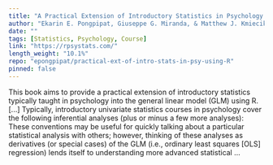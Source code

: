 ```yaml
---
title: "A Practical Extension of Introductory Statistics in Psychology using R"
author: "Ekarin E. Pongpipat, Giuseppe G. Miranda, & Matthew J. Kmiecik"
date: ""
tags: [Statistics, Psychology, Course]
link: "https://rpsystats.com/"
length_weight: "10.1%"
repo: "epongpipat/practical-ext-of-intro-stats-in-psy-using-R"
pinned: false
---
```


This book aims to provide a practical extension of introductory statistics typically taught in psychology into the general linear model (GLM) using R. [...] Typically, introductory univariate statistics courses in psychology cover the following inferential analyses (plus or minus a few more analyses): These conventions may be useful for quickly talking about a particular statistical analysis with others; however, thinking of these analyses as derivatives (or special cases) of the GLM (i.e., ordinary least squares [OLS] regression) lends itself to understanding more advanced statistical ...

